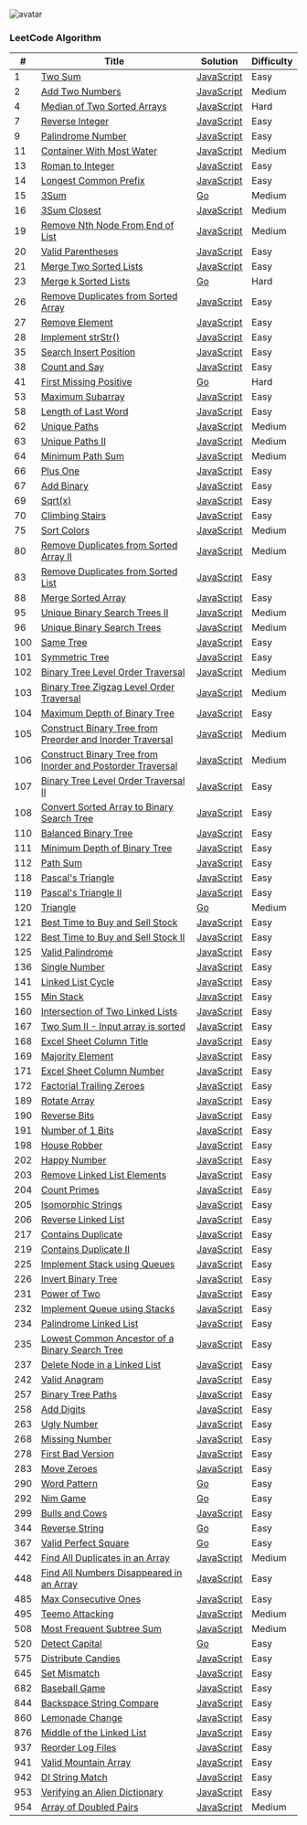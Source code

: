 ![avatar](https://leetcode.com/static/webpack_bundles/images/logo-dark.e99485d9b.svg)


### LeetCode Algorithm

| # | Title | Solution | Difficulty |
|---| ----- | -------- | ---------- |
|1|[Two Sum](https://leetcode.com/algorithm/javascript/two-sum/)|[JavaScript](./algorithm/javascript/1.TwoSum/1.js)|Easy|
|2|[Add Two Numbers](https://leetcode.com/algorithm/javascript/add-two-numbers/)|[JavaScript](./algorithm/javascript/2.AddTwoNumbers/2.js)|Medium|
|4|[Median of Two Sorted Arrays](https://leetcode.com/algorithm/javascript/median-of-two-sorted-arrays/)|[JavaScript](./algorithm/javascript/4.MedianOfTwoSortedArrays/4.js)|Hard|
|7|[Reverse Integer](https://leetcode.com/algorithm/javascript/reverse-integer/)|[JavaScript](./algorithm/javascript/7.ReverseInteger/7.js)|Easy|
|9|[Palindrome Number](https://leetcode.com/algorithm/javascript/palindrome-number/)|[JavaScript](./algorithm/javascript/9.PalindromeNumber/9.js)|Easy|
|11|[Container With Most Water](https://leetcode.com/algorithm/javascript/container-with-most-water/)|[JavaScript](./algorithm/javascript/11.ContainerWithMostWater/11.js)|Medium|
|13|[Roman to Integer](https://leetcode.com/algorithm/javascript/roman-to-integer/)|[JavaScript](./algorithm/javascript/13.RomantoInteger/13.js)|Easy|
|14|[Longest Common Prefix](https://leetcode.com/algorithm/javascript/longest-common-prefix/)|[JavaScript](./algorithm/javascript/14.LongestCommonPrefix/14.js)|Easy|
|15|[3Sum](https://leetcode.com/algorithm/javascript/3sum/)|[Go](./algorithm/golang/15.3Sum/15_test.go)|Medium|
|16|[3Sum Closest](https://leetcode.com/problems/3sum-closest/)|[JavaScript](./algorithm/javascript/16.3SumClosest/16.js)|Medium|
|19|[Remove Nth Node From End of List](https://leetcode.com/algorithm/javascript/remove-nth-node-from-end-of-list/)|[JavaScript](./algorithm/javascript/19.RemoveNthNodeFromEndOfList/19.js)|Medium|
|20|[Valid Parentheses](https://leetcode.com/algorithm/javascript/valid-parentheses/)|[JavaScript](./algorithm/javascript/20.ValidParentheses/20.js)|Easy|
|21|[Merge Two Sorted Lists](https://leetcode.com/algorithm/javascript/merge-two-sorted-lists/)|[JavaScript](./algorithm/javascript/21.MergeTwoSortedLists/21.js)|Easy|
|23|[Merge k Sorted Lists](https://leetcode.com/algorithm/javascript/merge-k-sorted-lists/)|[Go](./algorithm/golang/23.MergekSortedLists/23_test.go)|Hard|
|26|[Remove Duplicates from Sorted Array](https://leetcode.com/algorithm/javascript/remove-duplicates-from-sorted-array/)|[JavaScript](./algorithm/javascript/26.RemoveDuplicatesfromSortedArray/26.js)|Easy|
|27|[Remove Element](https://leetcode.com/algorithm/javascript/remove-element/)|[JavaScript](./algorithm/javascript/27.RemoveElement/27.js)|Easy|
|28|[Implement strStr()](https://leetcode.com/algorithm/javascript/implement-strstr/)|[JavaScript](./algorithm/javascript/28.Implement_strStr()/28.js)|Easy|
|35|[Search Insert Position](https://leetcode.com/algorithm/javascript/search-insert-position/)|[JavaScript](./algorithm/javascript/35.SearchInsertPosition/35.js)|Easy|
|38|[Count and Say](https://leetcode.com/algorithm/javascript/count-and-say/)|[JavaScript](./algorithm/javascript/38.CountAndSay/38.js)|Easy|
|41|[First Missing Positive](https://leetcode.com/algorithm/javascript/first-missing-positive/)|[Go](./algorithm/golang/41.FirstMissingPositive/41.go)|Hard|
|53|[Maximum Subarray](https://leetcode.com/algorithm/javascript/maximum-subarray/)|[JavaScript](./algorithm/javascript/53.MaximumSubarray/53.js)|Easy|
|58|[Length of Last Word](https://leetcode.com/algorithm/javascript/length-of-last-word/)|[JavaScript](./algorithm/javascript/58.LengthOfLastWord/58.js)|Easy|
|62|[Unique Paths](https://leetcode.com/algorithm/javascript/unique-paths/)|[JavaScript](./algorithm/javascript/62.UniquePaths/62.js)|Medium|
|63|[Unique Paths II](https://leetcode.com/algorithm/javascript/unique-paths-ii/)|[JavaScript](./algorithm/javascript/63.UniquePathsII/63.js)|Medium|
|64|[Minimum Path Sum](https://leetcode.com/algorithm/javascript/minimum-path-sum/)|[JavaScript](./algorithm/javascript/64.MinimumPathSum/64.js)|Medium|
|66|[Plus One](https://leetcode.com/algorithm/javascript/plus-one/)|[JavaScript](./algorithm/javascript/66.PlusOne/66.js)|Easy|
|67|[Add Binary](https://leetcode.com/algorithm/javascript/add-binary/)|[JavaScript](./algorithm/javascript/67.AddBinary/67.js)|Easy|
|69|[Sqrt(x)](https://leetcode.com/algorithm/javascript/sqrtx/)|[JavaScript](./algorithm/javascript/69.Sqrt(x)/69.js)|Easy|
|70|[Climbing Stairs](https://leetcode.com/algorithm/javascript/climbing-stairs/)|[JavaScript](./algorithm/javascript/70.ClimbingStairs/70.js)|Easy|
|75|[Sort Colors](https://leetcode.com/algorithm/javascript/sort-colors/)|[JavaScript](./algorithm/javascript/75.SortColors/75.js)|Medium|
|80|[ Remove Duplicates from Sorted Array II](https://leetcode.com/problems/remove-duplicates-from-sorted-array-ii/)|[JavaScript](./algorithm/javascript/80.RemoveDuplicatesFromSortedArrayII/80.js)|Medium|
|83|[Remove Duplicates from Sorted List](https://leetcode.com/algorithm/javascript/remove-duplicates-from-sorted-list/)|[JavaScript](./algorithm/javascript/83.RemoveDuplicatesfromSortedList/83.js)|Easy|
|88|[Merge Sorted Array](https://leetcode.com/algorithm/javascript/merge-sorted-array/)|[JavaScript](./algorithm/javascript/88.MergeSortedArray/88.js)|Easy|
|95|[Unique Binary Search Trees II](https://leetcode.com/algorithm/javascript/unique-binary-search-trees-ii/)|[JavaScript](./algorithm/javascript/95.UniqueBinarySearchTreesII/95.js)|Medium|
|96|[Unique Binary Search Trees](https://leetcode.com/algorithm/javascript/unique-binary-search-trees/)|[JavaScript](./algorithm/javascript/96.UniqueBinarySearchTrees/96.js)|Medium|
|100|[Same Tree](https://leetcode.com/algorithm/javascript/same-tree/)|[JavaScript](./algorithm/javascript/100.SameTree/100.js)|Easy|
|101|[Symmetric Tree](https://leetcode.com/algorithm/javascript/symmetric-tree/)|[JavaScript](./algorithm/javascript/101.SymmetricTree/101.js)|Easy|
|102|[Binary Tree Level Order Traversal](https://leetcode.com/algorithm/javascript/binary-tree-level-order-traversal/)|[JavaScript](./algorithm/javascript/102.BinaryTreeLevelOrderTraversal/102.js)|Medium|
|103|[Binary Tree Zigzag Level Order Traversal](https://leetcode.com/algorithm/javascript/binary-tree-zigzag-level-order-traversal/)|[JavaScript](./algorithm/javascript/103.BinaryTreeZigzagLevelOrderTraversal/103.js)|Medium|
|104|[Maximum Depth of Binary Tree](https://leetcode.com/algorithm/javascript/maximum-depth-of-binary-tree/)|[JavaScript](./algorithm/javascript/104.MaximumDepthOfBinaryTree/104.js)|Easy|
|105|[Construct Binary Tree from Preorder and Inorder Traversal](https://leetcode.com/algorithm/javascript/construct-binary-tree-from-preorder-and-inorder-traversal/)|[JavaScript](./algorithm/javascript/105.ConstructBinaryTreeFromPreorderAndInorderTraversal/105.js)|Medium|
|106|[Construct Binary Tree from Inorder and Postorder Traversal](https://leetcode.com/algorithm/javascript/construct-binary-tree-from-inorder-and-postorder-traversal/)|[JavaScript](./algorithm/javascript/106.ConstructBinaryTreeFromInorderAndPostorderTraversal/106.js)|Medium|
|107|[Binary Tree Level Order Traversal II](https://leetcode.com/algorithm/javascript/binary-tree-level-order-traversal-ii/)|[JavaScript](./algorithm/javascript/107.BinaryTreeLevelOrderTraversalII/107.js)|Easy|
|108|[Convert Sorted Array to Binary Search Tree](https://leetcode.com/algorithm/javascript/convert-sorted-array-to-binary-search-tree/)|[JavaScript](./algorithm/javascript/108.ConvertSortedArraytoBinarySearchTree/108.js)|Easy|
|110|[Balanced Binary Tree](https://leetcode.com/algorithm/javascript/balanced-binary-tree/)|[JavaScript](./algorithm/javascript/110.BalancedBinaryTree/110.js)|Easy|
|111|[Minimum Depth of Binary Tree](https://leetcode.com/algorithm/javascript/minimum-depth-of-binary-tree/)|[JavaScript](./algorithm/javascript/111.MinimumDepthOfBinaryTree/111.js)|Easy|
|112|[Path Sum](https://leetcode.com/algorithm/javascript/path-sum/)|[JavaScript](./algorithm/javascript/112.PathSum/112.js)|Easy|
|118|[Pascal's Triangle](https://leetcode.com/algorithm/javascript/pascals-triangle/)|[JavaScript](./algorithm/javascript/118.Pascal'sTriangle/118.js)|Easy|
|119|[Pascal's Triangle II](https://leetcode.com/algorithm/javascript/pascals-triangle-ii/)|[JavaScript](./algorithm/javascript/119.Pascal'sTriangleII/119.js)|Easy|
|120|[Triangle](https://leetcode.com/algorithm/javascript/triangle/)|[Go](./algorithm/golang/120.Triangle/120_test.go)|Medium|
|121|[Best Time to Buy and Sell Stock](https://leetcode.com/algorithm/javascript/best-time-to-buy-and-sell-stock/)|[JavaScript](./algorithm/javascript/121.BestTimeToBuyAndSellStock/121.js)|Easy|
|122|[Best Time to Buy and Sell Stock II](https://leetcode.com/algorithm/javascript/best-time-to-buy-and-sell-stock-ii/)|[JavaScript](./algorithm/javascript/122.BestTimeToBuyAndSellStockII/122.js)|Easy|
|125|[Valid Palindrome](https://leetcode.com/algorithm/javascript/valid-palindrome/)|[JavaScript](./algorithm/javascript/125.ValidPalindrome/125.js)|Easy|
|136|[Single Number](https://leetcode.com/algorithm/javascript/single-number/)|[JavaScript](./algorithm/javascript/136.SingleNumber/136.js)|Easy|
|141|[Linked List Cycle](https://leetcode.com/algorithm/javascript/linked-list-cycle/)|[JavaScript](./algorithm/javascript/141.LinkedListCycle/141.js)|Easy|
|155|[Min Stack](https://leetcode.com/algorithm/javascript/min-stack/)|[JavaScript](./algorithm/javascript/155.MinStack/155.js)|Easy|
|160|[Intersection of Two Linked Lists](https://leetcode.com/algorithm/javascript/intersection-of-two-linked-lists/)|[JavaScript](./algorithm/javascript/160.IntersectionOfTwoLinkedLists/160.js)|Easy|
|167|[Two Sum II - Input array is sorted](https://leetcode.com/algorithm/javascript/two-sum-ii-input-array-is-sorted/)|[JavaScript](./algorithm/javascript/167.TwoSumII-InputArrayIsSorted/167.js)|Easy|
|168|[Excel Sheet Column Title](https://leetcode.com/algorithm/javascript/excel-sheet-column-title/)|[JavaScript](./algorithm/javascript/168.ExcelSheetColumnTitle/168.js)|Easy|
|169|[Majority Element](https://leetcode.com/algorithm/javascript/majority-element/)|[JavaScript](./algorithm/javascript/169.MajorityElement/169.js)|Easy|
|171|[Excel Sheet Column Number](https://leetcode.com/algorithm/javascript/excel-sheet-column-number/)|[JavaScript](./algorithm/javascript/171.ExcelSheetColumnNumber/171.js)|Easy|
|172|[Factorial Trailing Zeroes](https://leetcode.com/algorithm/javascript/factorial-trailing-zeroes/)|[JavaScript](./algorithm/javascript/172.FactorialTrailingZeroes/172.js)|Easy|
|189|[Rotate Array](https://leetcode.com/algorithm/javascript/rotate-array/)|[JavaScript](./algorithm/javascript/189.RotateArray/189.js)|Easy|
|190|[Reverse Bits](https://leetcode.com/algorithm/javascript/reverse-bits/)|[JavaScript](./algorithm/javascript/190.ReverseBits/190.js)|Easy|
|191|[Number of 1 Bits](https://leetcode.com/algorithm/javascript/number-of-1-bits/)|[JavaScript](./algorithm/javascript/191.NumberOf1Bits/191.js)|Easy|
|198|[House Robber](https://leetcode.com/algorithm/javascript/house-robber/)|[JavaScript](./algorithm/javascript/198.HouseRobber/198.js)|Easy|
|202|[Happy Number](https://leetcode.com/algorithm/javascript/happy-number/)|[JavaScript](./algorithm/javascript/202.HappyNumber/202.js)|Easy|
|203|[Remove Linked List Elements](https://leetcode.com/algorithm/javascript/remove-linked-list-elements/)|[JavaScript](./algorithm/javascript/203.RemoveLinkedListElements/203.js)|Easy|
|204|[Count Primes](https://leetcode.com/algorithm/javascript/count-primes/)|[JavaScript](./algorithm/javascript/204.CountPrimes/204.js)|Easy|
|205|[Isomorphic Strings](https://leetcode.com/algorithm/javascript/isomorphic-strings/)|[JavaScript](./algorithm/javascript/205.IsomorphicStrings/205.js)|Easy|
|206|[Reverse Linked List](https://leetcode.com/algorithm/javascript/reverse-linked-list/)|[JavaScript](./algorithm/javascript/206.ReverseLinkedList/206.js)|Easy|
|217|[Contains Duplicate](https://leetcode.com/algorithm/javascript/contains-duplicate/)|[JavaScript](./algorithm/javascript/217.ContainsDuplicate/217.js)|Easy|
|219|[Contains Duplicate II](https://leetcode.com/algorithm/javascript/contains-duplicate-ii/)|[JavaScript](./algorithm/javascript/219.ContainsDuplicateII/219.js)|Easy|
|225|[Implement Stack using Queues](https://leetcode.com/algorithm/javascript/implement-stack-using-queues/)|[JavaScript](./algorithm/javascript/225.ImplementStackUsingQueues/225.js)|Easy|
|226|[Invert Binary Tree](https://leetcode.com/algorithm/javascript/invert-binary-tree/)|[JavaScript](./algorithm/javascript/226.InvertBinaryTree/226.js)|Easy|
|231|[Power of Two](https://leetcode.com/algorithm/javascript/power-of-two/)|[JavaScript](./algorithm/javascript/231.PowerOfTwo/231.js)|Easy|
|232|[Implement Queue using Stacks](https://leetcode.com/algorithm/javascript/implement-queue-using-stacks/)|[JavaScript](./algorithm/javascript/232.ImplementQueueUsingStacks/232.js)|Easy|
|234|[Palindrome Linked List](https://leetcode.com/algorithm/javascript/palindrome-linked-list/)|[JavaScript](./algorithm/javascript/234.PalindromeLinkedList/234.js)|Easy|
|235|[Lowest Common Ancestor of a Binary Search Tree](https://leetcode.com/algorithm/javascript/lowest-common-ancestor-of-a-binary-search-tree/)|[JavaScript](./algorithm/javascript/235.LowestCommonAncestorOfABinarySearchTree/235.js)|Easy|
|237|[Delete Node in a Linked List](https://leetcode.com/algorithm/javascript/delete-node-in-a-linked-list/)|[JavaScript](./algorithm/javascript/237.DeleteNodeInALinkedList/237.js)|Easy|
|242|[Valid Anagram](https://leetcode.com/algorithm/javascript/valid-anagram/)|[JavaScript](./algorithm/javascript/242.ValidAnagram/242.js)|Easy|
|257|[Binary Tree Paths](https://leetcode.com/algorithm/javascript/binary-tree-paths/)|[JavaScript](./algorithm/javascript/257.BinaryTreePaths/257.js)|Easy|
|258|[Add Digits](https://leetcode.com/algorithm/javascript/add-digits/)|[JavaScript](./algorithm/javascript/258.AddDigits/258.js)|Easy|
|263|[Ugly Number](https://leetcode.com/algorithm/javascript/ugly-number/)|[JavaScript](./algorithm/javascript/263.UglyNumber/263.js)|Easy|
|268|[Missing Number](https://leetcode.com/algorithm/javascript/missing-number/)|[JavaScript](./algorithm/javascript/268.MissingNumber/268.js)|Easy|
|278|[First Bad Version](https://leetcode.com/algorithm/javascript/first-bad-version/)|[JavaScript](./algorithm/javascript/278.FirstBadVersion/278.js)|Easy|
|283|[Move Zeroes](https://leetcode.com/algorithm/javascript/move-zeroes/)|[JavaScript](./algorithm/javascript/283.MoveZeroes/283.js)|Easy|
|290|[Word Pattern](https://leetcode.com/algorithm/javascript/word-pattern/)|[Go](./algorithm/golang/290.WordPattern/290.go)|Easy|
|292|[Nim Game](https://leetcode.com/algorithm/javascript/nim-game/)|[Go](./algorithm/golang/292.NimGame/292.go)|Easy|
|299|[Bulls and Cows](https://leetcode.com/problems/bulls-and-cows/)|[JavaScript](./algorithm/javascript/299.BullsAndCows/299.js)|Easy|
|344|[Reverse String](https://leetcode.com/algorithm/javascript/reverse-string/)|[Go](./algorithm/golang/344.ReverseString/344.go)|Easy|
|367|[Valid Perfect Square](https://leetcode.com/algorithm/javascript/valid-perfect-square/)|[Go](./algorithm/golang/367.ValidPerfectSquare/367_test.go)|Easy|
|442|[Find All Duplicates in an Array](https://leetcode.com/algorithm/javascript/find-all-duplicates-in-an-array/)|[JavaScript](./algorithm/javascript/442.FindAllDuplicatesInAnArray/442.js)|Medium|
|448|[Find All Numbers Disappeared in an Array](https://leetcode.com/algorithm/javascript/find-all-numbers-disappeared-in-an-array/)|[JavaScript](./algorithm/javascript/448.FindAllNumbersDisappearedInAnArray/448.js)|Easy|
|485|[Max Consecutive Ones](https://leetcode.com/algorithm/javascript/max-consecutive-ones/)|[JavaScript](./algorithm/javascript/485.MaxConsecutiveOnes/485.js)|Easy|
|495|[Teemo Attacking](https://leetcode.com/algorithm/javascript/teemo-attacking/)|[JavaScript](./algorithm/javascript/495.TeemoAttacking/495.js)|Medium|
|508|[Most Frequent Subtree Sum](https://leetcode.com/algorithm/javascript/most-frequent-subtree-sum/)|[JavaScript](./algorithm/javascript/508.MostFrequentSubtreeSum/508.js)|Medium|
|520|[Detect Capital](https://leetcode.com/algorithm/javascript/detect-capital/)|[Go](./algorithm/golang/520.DetectCapital/520_test.go)|Easy|
|575|[Distribute Candies](https://leetcode.com/algorithm/javascript/distribute-candies/)|[JavaScript](./algorithm/javascript/575.DistributeCandies/575.js)|Easy|
|645|[Set Mismatch](https://leetcode.com/algorithm/javascript/set-mismatch/)|[JavaScript](./algorithm/javascript/645.SetMismatch/645.js)|Easy|
|682|[Baseball Game](https://leetcode.com/algorithm/javascript/baseball-game/)|[JavaScript](./algorithm/javascript/682.BaseballGame/682.js)|Easy|
|844|[Backspace String Compare](https://leetcode.com/algorithm/javascript/backspace-string-compare/)|[JavaScript](./algorithm/javascript/844.BackspaceStringCompare/844.js)|Easy|
|860|[Lemonade Change](https://leetcode.com/algorithm/javascript/lemonade-change/)|[JavaScript](./algorithm/javascript/860.LemonadeChange/860.js)|Easy|
|876|[Middle of the Linked List](https://leetcode.com/algorithm/javascript/middle-of-the-linked-list/)|[JavaScript](./algorithm/javascript/876.MiddleOfTheLinkedList/876.js)|Easy|
|937|[Reorder Log Files](https://leetcode.com/algorithm/javascript/reorder-log-files/)|[JavaScript](./algorithm/javascript/937.ReorderLogFiles/937.js)|Easy|
|941|[Valid Mountain Array](https://leetcode.com/algorithm/javascript/valid-mountain-array/)|[JavaScript](./algorithm/javascript/941.ValidMountainArray/941.js)|Easy|
|942|[DI String Match](https://leetcode.com/algorithm/javascript/di-string-match/)|[JavaScript](./algorithm/javascript/942.DIStringMatch/942.js)|Easy|
|953|[Verifying an Alien Dictionary](https://leetcode.com/algorithm/javascript/verifying-an-alien-dictionary/)|[JavaScript](./algorithm/javascript/953.VerifyingAnAlienDictionary/953.js)|Easy|
|954|[Array of Doubled Pairs](https://leetcode.com/algorithm/javascript/array-of-doubled-pairs/)|[JavaScript](./algorithm/javascript/953.VerifyingAnAlienDictionary/954.js)|Medium|